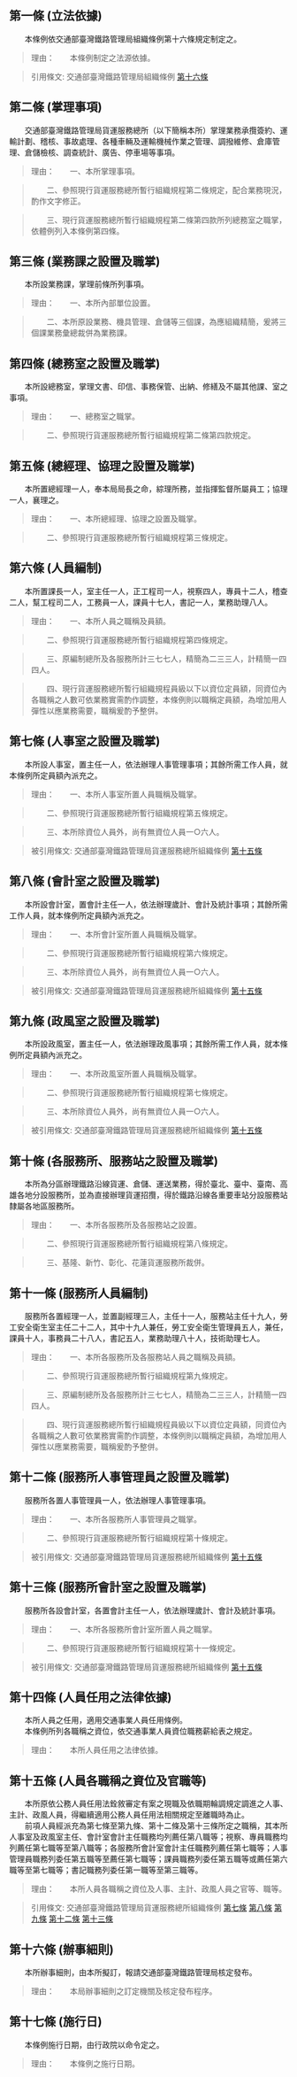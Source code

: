 第一條 (立法依據)
-----------------
　　本條例依交通部臺灣鐵路管理局組織條例第十六條規定制定之。  
> 理由：　　本條例制定之法源依據。

> 引用條文: 交通部臺灣鐵路管理局組織條例 [第十六條](2080#第十六條-各附屬事業機構之設置)



第二條 (掌理事項)
-----------------
　　交通部臺灣鐵路管理局貨運服務總所（以下簡稱本所）掌理業務承攬簽約、運輸計劃、稽核、事故處理、各種車輛及運輸機械作業之管理、調撥維修、倉庫管理、倉儲檢核、調查統計、廣告、停車場等事項。  
> 理由：　　一、本所掌理事項。

> 　　二、參照現行貨運服務總所暫行組織規程第二條規定，配合業務現況，酌作文字修正。

> 　　三、現行貨運服務總所暫行組織規程第二條第四款所列總務室之職掌，依體例列入本條例第四條。



第三條 (業務課之設置及職掌)
---------------------------
　　本所設業務課，掌理前條所列事項。  
> 理由：　　一、本所內部單位設置。

> 　　二、本所原設業務、機具管理、倉儲等三個課，為應組織精簡，爰將三個課業務彙總裁併為業務課。



第四條 (總務室之設置及職掌)
---------------------------
　　本所設總務室，掌理文書、印信、事務保管、出納、修繕及不屬其他課、室之事項。  
> 理由：　　一、總務室之職掌。

> 　　二、參照現行貨運服務總所暫行組織規程第二條第四款規定。



第五條 (總經理、協理之設置及職掌)
---------------------------------
　　本所置總經理一人，奉本局局長之命，綜理所務，並指揮監督所屬員工；協理一人，襄理之。  
> 理由：　　一、本所總經理、協理之設置及職掌。

> 　　二、參照現行貨運服務總所暫行組織規程第三條規定。



第六條 (人員編制)
-----------------
　　本所置課長一人，室主任一人，正工程司一人，視察四人，專員十二人，稽查二人，幫工程司二人，工務員一人，課員十七人，書記一人，業務助理八人。  
> 理由：　　一、本所人員之職稱及員額。

> 　　二、參照現行貨運服務總所暫行組織規程第四條規定。

> 　　三、原編制總所及各服務所計三七七人，精簡為二三三人，計精簡一四四人。

> 　　四、現行貨運服務總所暫行組織規程員級以下以資位定員額，同資位內各職稱之人數可依業務實需酌作調整，本條例則以職稱定員額，為增加用人彈性以應業務需要，職稱爰酌予整併。



第七條 (人事室之設置及職掌)
---------------------------
　　本所設人事室，置主任一人，依法辦理人事管理事項；其餘所需工作人員，就本條例所定員額內派充之。  
> 理由：　　一、本所人事室所置人員職稱及職掌。

> 　　二、參照現行貨運服務總所暫行組織規程第五條規定。

> 　　三、本所除資位人員外，尚有無資位人員一○六人。

> 被引用條文: 交通部臺灣鐵路管理局貨運服務總所組織條例 [第十五條](2086#第十五條-人員各職稱之資位及官職等)



第八條 (會計室之設置及職掌)
---------------------------
　　本所設會計室，置會計主任一人，依法辦理歲計、會計及統計事項；其餘所需工作人員，就本條例所定員額內派充之。  
> 理由：　　一、本所會計室所置人員職稱及職掌。

> 　　二、參照現行貨運服務總所暫行組織規程第六條規定。

> 　　三、本所除資位人員外，尚有無資位人員一○六人。

> 被引用條文: 交通部臺灣鐵路管理局貨運服務總所組織條例 [第十五條](2086#第十五條-人員各職稱之資位及官職等)



第九條 (政風室之設置及職掌)
---------------------------
　　本所設政風室，置主任一人，依法辦理政風事項；其餘所需工作人員，就本條例所定員額內派充之。  
> 理由：　　一、本所政風室所置人員職稱及職掌。

> 　　二、參照現行貨運服務總所暫行組織規程第七條規定。

> 　　三、本所除資位人員外，尚有無資位人員一○六人。

> 被引用條文: 交通部臺灣鐵路管理局貨運服務總所組織條例 [第十五條](2086#第十五條-人員各職稱之資位及官職等)



第十條 (各服務所、服務站之設置及職掌)
-------------------------------------
　　本所為分區辦理鐵路沿線貨運、倉儲、運送業務，得於臺北、臺中、臺南、高雄各地分設服務所，並為直接辦理貨運招攬，得於鐵路沿線各重要車站分設服務站隸屬各地區服務所。  
> 理由：　　一、本所各服務所及各服務站之設置。

> 　　二、參照現行貨運服務總所暫行組織規程第八條規定。

> 　　三、基隆、新竹、彰化、花蓮貨運服務所裁併。



第十一條 (服務所人員編制)
-------------------------
　　服務所各置經理一人，並置副經理三人，主任十一人，服務站主任十九人，勞工安全衛生室主任二十二人，其中十九人兼任，勞工安全衛生管理員五人，兼任，課員十人，事務員二十八人，書記五人，業務助理八十人，技術助理七人。  
> 理由：　　一、本所各服務所及各服務站人員之職稱及員額。

> 　　二、參照現行貨運服務總所暫行組織規程第九條規定。

> 　　三、原編制總所及各服務所計三七七人，精簡為二三三人，計精簡一四四人。

> 　　四、現行貨運服務總所暫行組織規程員級以下以資位定員額，同資位內各職稱之人數可依業務實需酌作調整，本條例則以職稱定員額，為增加用人彈性以應業務需要，職稱爰酌予整併。



第十二條 (服務所人事管理員之設置及職掌)
---------------------------------------
　　服務所各置人事管理員一人，依法辦理人事管理事項。  
> 理由：　　一、本所各服務所人事管理員之職掌。

> 　　二、參照現行貨運服務總所暫行組織規程第十條規定。

> 被引用條文: 交通部臺灣鐵路管理局貨運服務總所組織條例 [第十五條](2086#第十五條-人員各職稱之資位及官職等)



第十三條 (服務所會計室之設置及職掌)
-----------------------------------
　　服務所各設會計室，各置會計主任一人，依法辦理歲計、會計及統計事項。  
> 理由：　　一、本所各服務所會計室所置人員之職掌。

> 　　二、參照現行貨運服務總所暫行組織規程第十一條規定。

> 被引用條文: 交通部臺灣鐵路管理局貨運服務總所組織條例 [第十五條](2086#第十五條-人員各職稱之資位及官職等)



第十四條 (人員任用之法律依據)
-----------------------------
　　本所人員之任用，適用交通事業人員任用條例。  
　　本條例所列各職稱之資位，依交通事業人員資位職務薪給表之規定。  
> 理由：　　本所人員任用之法律依據。



第十五條 (人員各職稱之資位及官職等)
-----------------------------------
　　本所原依公務人員任用法銓敘審定有案之現職及依職期輪調規定調進之人事、主計、政風人員，得繼續適用公務人員任用法相關規定至離職時為止。  
　　前項人員經派充為第七條至第九條、第十二條及第十三條所定之職稱，其本所人事室及政風室主任、會計室會計主任職務均列薦任第八職等；視察、專員職務均列薦任第七職等至第八職等；各服務所會計室會計主任職務列薦任第七職等；人事管理員職務列委任第五職等至薦任第七職等；課員職務列委任第五職等或薦任第六職等至第七職等；書記職務列委任第一職等至第三職等。  
> 理由：　　本所人員各職稱之資位及人事、主計、政風人員之官等、職等。

> 引用條文: 交通部臺灣鐵路管理局貨運服務總所組織條例 [第七條](2086#第七條-人事室之設置及職掌) [第八條](2086#第八條-會計室之設置及職掌) [第九條](2086#第九條-政風室之設置及職掌) [第十二條](2086#第十二條-服務所人事管理員之設置及職掌) [第十三條](2086#第十三條-服務所會計室之設置及職掌)



第十六條 (辦事細則)
-------------------
　　本所辦事細則，由本所擬訂，報請交通部臺灣鐵路管理局核定發布。  
> 理由：　　本局辦事細則之訂定機關及核定發布程序。



第十七條 (施行日)
-----------------
　　本條例施行日期，由行政院以命令定之。  
> 理由：　　本條例之施行日期。